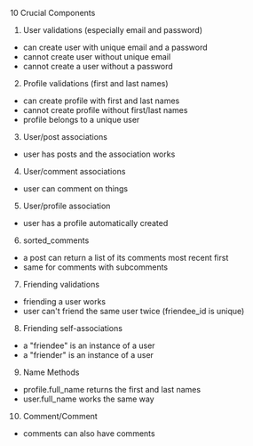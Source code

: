 10 Crucial Components

1. User validations (especially email and password)
  - can create user with unique email and a password
  - cannot create user without unique email
  - cannot create a user without a password
2. Profile validations (first and last names)
  - can create profile with first and last names
  - cannot create profile without first/last names
  - profile belongs to a unique user
3. User/post associations
  - user has posts and the association works
4. User/comment associations
  - user can comment on things
5. User/profile association
  - user has a profile automatically created
6. sorted_comments
  - a post can return a list of its comments most recent first
  - same for comments with subcomments
7. Friending validations
  - friending a user works
  - user can't friend the same user twice (friendee_id is unique)
8. Friending self-associations
  - a "friendee"  is an instance of a user
  - a "friender" is an instance of a user
9. Name Methods
  - profile.full_name returns the first and last names
  - user.full_name works the same way
10. Comment/Comment
  - comments can also have comments
